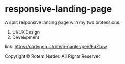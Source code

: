 # responsive-landing-page
A split responsive landing page with my two professions:
1) UI/UX Design
2) Development

link: https://codepen.io/rotem-narder/pen/EdZxow 

Copyright © Rotem Narder. All Rights Reserved
